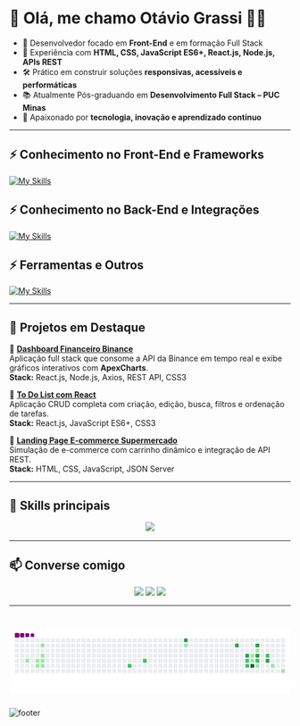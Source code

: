 # 👋 Olá, me chamo Otávio Grassi 👨‍💻  

- 🎯 Desenvolvedor focado em **Front-End** e em formação Full Stack  
- 🔧 Experiência com **HTML, CSS, JavaScript ES6+, React.js, Node.js, APIs REST**  
- 🛠️ Prático em construir soluções **responsivas, acessíveis e performáticas**  
- 📚 Atualmente Pós-graduando em **Desenvolvimento Full Stack – PUC Minas**  
- 🚀 Apaixonado por **tecnologia, inovação e aprendizado contínuo**  

---

## ⚡ Conhecimento no Front-End e Frameworks  
[![My Skills](https://skillicons.dev/icons?i=html,css,js,react,bootstrap,tailwind,figma&perline=5)](https://skillicons.dev)  

## ⚡ Conhecimento no Back-End e Integrações  
[![My Skills](https://skillicons.dev/icons?i=nodejs,express,firebase,python,c,git,github&perline=5)](https://skillicons.dev)  

## ⚡ Ferramentas e Outros  
[![My Skills](https://skillicons.dev/icons?i=wordpress,vscode,linux&perline=5)](https://skillicons.dev)  

---

## 📌 Projetos em Destaque  

🔹 [**Dashboard Financeiro Binance**](https://github.com/OtavioGrassi/Dashboard-Binance-Api-React)  
Aplicação full stack que consome a API da Binance em tempo real e exibe gráficos interativos com **ApexCharts**.  
**Stack:** React.js, Node.js, Axios, REST API, CSS3  

🔹 [**To Do List com React**](https://github.com/OtavioGrassi/To-Do-List-em-React-JS)  
Aplicação CRUD completa com criação, edição, busca, filtros e ordenação de tarefas.  
**Stack:** React.js, JavaScript ES6+, CSS3  

🔹 [**Landing Page E-commerce Supermercado**](https://github.com/OtavioGrassi/Teste-Front-Tgid)  
Simulação de e-commerce com carrinho dinâmico e integração de API REST.  
**Stack:** HTML, CSS, JavaScript, JSON Server  

---

## 🚀 Skills principais  
<p align="center">
  <a href="https://skillicons.dev">
    <img src="https://skillicons.dev/icons?i=html,css,js,react,nodejs,express,git,github,figma&theme=light&perline=9" />
  </a>
</p>  

---

## 📫 Converse comigo  
<p align="center">
  <a href="mailto:ramosgrassi@gmail.com"><img src="https://img.shields.io/badge/Gmail-D14836?style=for-the-badge&logo=gmail&logoColor=white" /></a>
  <a href="https://www.linkedin.com/in/otavio-grassi"><img src="https://img.shields.io/badge/LinkedIn-0A66C2?style=for-the-badge&logo=linkedin&logoColor=white" /></a>
  <a href="https://portfolio-otavio-grassi.netlify.app"><img src="https://img.shields.io/badge/Portfólio-000000?style=for-the-badge&logo=vercel&logoColor=white" /></a>
</p>  

---

# ![snake gif](https://github.com/OtavioGrassi/OtavioGrassi/blob/output/github-contribution-grid-snake.gif)

![footer](https://capsule-render.vercel.app/api?type=soft&text=Obrigado%20pela%20visita!&height=100&fontSize=30&section=footer&animation=blink&color=#384ca8)
